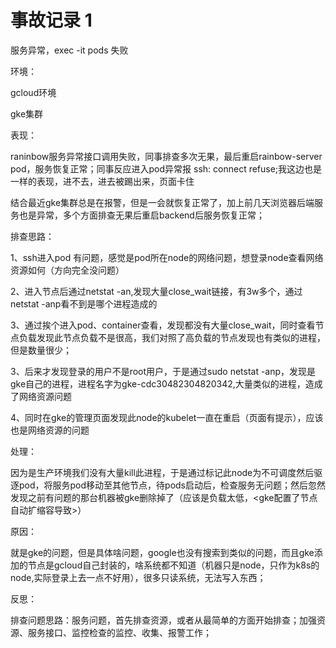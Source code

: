 # 事故记录 1

服务异常，exec -it pods 失败

环境：

gcloud环境

gke集群

表现：

raninbow服务异常接口调用失败，同事排查多次无果，最后重启rainbow-server pod，服务恢复正常；同事反应进入pod异常报 ssh: connect refuse;我这边也是一样的表现，进不去，进去被踢出来，页面卡住

结合最近gke集群总是在报警，但是一会就恢复正常了，加上前几天浏览器后端服务也是异常，多个方面排查无果后重启backend后服务恢复正常；

排查思路：

1、ssh进入pod 有问题，感觉是pod所在node的网络问题，想登录node查看网络资源如何（方向完全没问题）

2、进入节点后通过netstat -an,发现大量close_wait链接，有3w多个，通过netstat -anp看不到是哪个进程造成的

3、通过挨个进入pod、container查看，发现都没有大量close_wait，同时查看节点负载发现此节点负载不是很高，我们对照了高负载的节点发现也有类似的进程，但是数量很少；

3、后来才发现登录的用户不是root用户，于是通过sudo netstat -anp，发现是gke自己的进程，进程名字为gke-cdc30482304820342,大量类似的进程，造成了网络资源问题

4、同时在gke的管理页面发现此node的kubelet一直在重启（页面有提示），应该也是网络资源的问题

处理：

因为是生产环境我们没有大量kill此进程，于是通过标记此node为不可调度然后驱逐pod，将服务pod移动至其他节点，待pods启动后，检查服务无问题；然后忽然发现之前有问题的那台机器被gke删除掉了（应该是负载太低，<gke配置了节点自动扩缩容导致>）

原因：

就是gke的问题，但是具体啥问题，google也没有搜索到类似的问题，而且gke添加的节点是gcloud自己封装的，啥系统都不知道（机器只是node，只作为k8s的node,实际登录上去一点不好用），很多只读系统，无法写入东西；

反思：

排查问题思路：服务问题，首先排查资源，或者从最简单的方面开始排查；加强资源、服务接口、监控检查的监控、收集、报警工作；